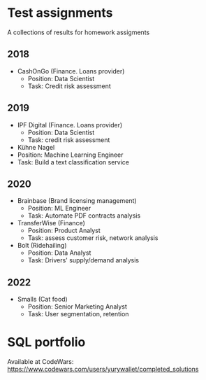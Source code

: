 # Test assignments

A collections of results for homework assigments

## 2018
- CashOnGo (Finance. Loans provider)
  - Position: Data Scientist
  - Task: Credit risk assessment
 
## 2019
- IPF Digital (Finance. Loans provider)
  - Position: Data Scientist
  - Task: credit risk assessment 
 - Kühne Nagel
  - Position: Machine Learning Engineer
  - Task: Build a text classification service
 
## 2020
- Brainbase (Brand licensing management) 
  -  Position: ML Engineer
  -  Task: Automate PDF contracts analysis
- TransferWise (Finance)
  - Position: Product Analyst
  - Task: assess customer risk, network analysis
- Bolt (Ridehailing)
  - Position: Data Analyst
  - Task: Drivers' supply/demand analysis

## 2022
- Smalls (Cat food) 
  - Position: Senior Marketing Analyst
  - Task: User segmentation, retention

# SQL portfolio
Available at CodeWars: https://www.codewars.com/users/yurywallet/completed_solutions
